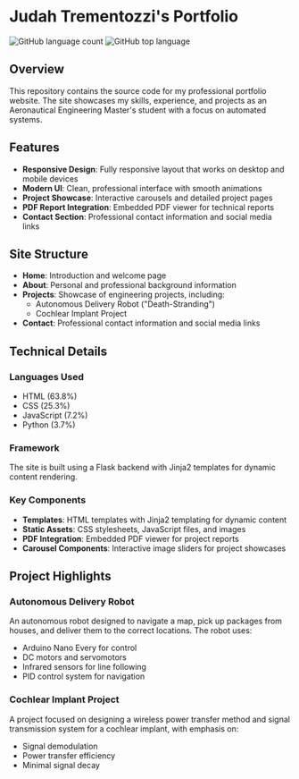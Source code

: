 # Judah Trementozzi's Portfolio

![GitHub language count](https://img.shields.io/github/languages/count/black-licorice/portfolio)
![GitHub top language](https://img.shields.io/github/languages/top/black-licorice/portfolio)

## Overview

This repository contains the source code for my professional portfolio website. The site showcases my skills, experience, and projects as an Aeronautical Engineering Master's student with a focus on automated systems.

## Features

- **Responsive Design**: Fully responsive layout that works on desktop and mobile devices
- **Modern UI**: Clean, professional interface with smooth animations
- **Project Showcase**: Interactive carousels and detailed project pages
- **PDF Report Integration**: Embedded PDF viewer for technical reports
- **Contact Section**: Professional contact information and social media links

## Site Structure

- **Home**: Introduction and welcome page
- **About**: Personal and professional background information
- **Projects**: Showcase of engineering projects, including:
  - Autonomous Delivery Robot ("Death-Stranding")
  - Cochlear Implant Project
- **Contact**: Professional contact information and social media links

## Technical Details

### Languages Used

- HTML (63.8%)
- CSS (25.3%)
- JavaScript (7.2%)
- Python (3.7%)

### Framework

The site is built using a Flask backend with Jinja2 templates for dynamic content rendering.

### Key Components

- **Templates**: HTML templates with Jinja2 templating for dynamic content
- **Static Assets**: CSS stylesheets, JavaScript files, and images
- **PDF Integration**: Embedded PDF viewer for project reports
- **Carousel Components**: Interactive image sliders for project showcases

## Project Highlights

### Autonomous Delivery Robot

An autonomous robot designed to navigate a map, pick up packages from houses, and deliver them to the correct locations. The robot uses:
- Arduino Nano Every for control
- DC motors and servomotors
- Infrared sensors for line following
- PID control system for navigation

### Cochlear Implant Project

A project focused on designing a wireless power transfer method and signal transmission system for a cochlear implant, with emphasis on:
- Signal demodulation
- Power transfer efficiency
- Minimal signal decay
